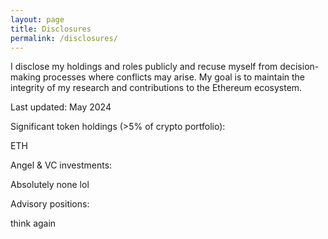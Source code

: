 ```yaml
---
layout: page
title: Disclosures
permalink: /disclosures/
---
```

I disclose my holdings and roles publicly and recuse myself from decision-making processes where conflicts may arise. My goal is to maintain the integrity of my research and contributions to the Ethereum ecosystem.

Last updated: May 2024

Significant token holdings (>5% of crypto portfolio):

ETH

Angel & VC investments:

Absolutely none lol

Advisory positions:

think again